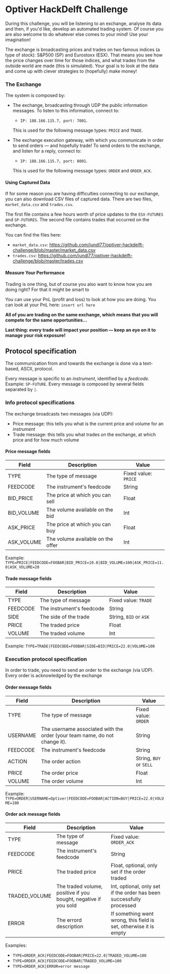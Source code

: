 # Optiver HackDelft Challenge

During this challenge, you will be listening to an exchange, analyse its data and then,
if you'd like, develop an automated trading system. Of course you are also welcome to
do whatever else comes to your mind! Use your imagination!

The exchange is broadcasting prices and trades on two famous indices (a type of stock):
S&P500 (SP) and Eurostoxx (ESX). That means you see how the price changes over time for those indices,
and what trades from the outside world are made (this is simulated). Your goal is to look at the data and come up with
clever strategies to (hopefully) make money!


### The Exchange

The system is composed by:

  * The exchange, broadcasting through UDP the public information messages. To listen to this information,
    connect to:
    - ```IP: 188.166.115.7, port: 7001```.
    
    This is used for the following message types: ```PRICE``` and ```TRADE```.

  * The exchange execution gateway, with which you communicate in order to send orders &mdash; and hopefully trade!
    To send orders to the exchange, and listen for a reply, connect to:
    - ```IP: 188.166.115.7, port: 8001```.
    
    This is used for the following message types: ```ORDER``` and ```ORDER_ACK```.


#### Using Captured Data

If for some reason you are having difficulties connecting to our exchange, you can also download CSV files of
captured data. There are two files, ```market_data.csv``` and ```trades.csv```.

The first file contains a few hours worth of price updates to the ```ESX-FUTURES``` and ```SP-FUTURES```.
The second file contains trades that occurred on the exchange.

You can find the files here:
- ```market_data.csv```: https://github.com/jundl77/optiver-hackdelft-challenge/blob/master/market_data.csv
- ```trades.csv```: https://github.com/jundl77/optiver-hackdelft-challenge/blob/master/trades.csv


#### Measure Your Performance

Trading is one thing, but of course you also want to know how you are doing right?
For that it might be smart to 

You can use your PnL (profit and loss) to look at how you are doing. You can look at your PnL here:
```insert url here```

**All of you are trading on the same exchange, which means that you will compete for the same opportunities...**

**Last thing: every trade will impact your position &mdash; keep an eye on it to manage your risk exposure!**




## Protocol specification
The communication from and towards the exchange is done via a text-based, ASCII, protocol.

Every message is specific to an *instrument*, identified by a *feedcode*. Example: `SP-FUTURE`.
Every message is composed by several fields separated by `|`.

### Info protocol specifications
The exchange broadcasts two messages (via UDP):

  * Price message: this tells you what is the current price and volume for an *instrument*
  * Trade message: this tells you what trades on the exchange, at which price and for how much volume


#### Price message fields

| Field | Description | Value
|------|-------------|-----------------
| TYPE | The type of message | Fixed value: `PRICE` |
| FEEDCODE | The instrument's feedcode | String | 
| BID_PRICE | The price at which you can sell | Float |
| BID_VOLUME | The volume available on the bid | Int |
| ASK_PRICE | The price at which you can buy |Float  |
| ASK_VOLUME | The volume available on the offer | Int |

Example: ```TYPE=PRICE|FEEDCODE=FOOBAR|BID_PRICE=10.0|BID_VOLUME=100|ASK_PRICE=11.0|ASK_VOLUME=20```


#### Trade message fields

| Field | Description | Value
--------|------------|----------------
| TYPE | The type of message | Fixed value: `TRADE` |
| FEEDCODE | The instrument's feedcode | String | 
| SIDE | The side of the trade | String, `BID` or `ASK` | 
| PRICE | The traded price | Float |
| VOLUME | The traded volume| Int |

Example: ```TYPE=TRADE|FEEDCODE=FOOBAR|SIDE=BID|PRICE=22.0|VOLUME=100```


### Execution protocol specification
In order to trade, you need to send an order to the exchange (via UDP). Every order is acknowledged by the exchange

#### Order message fields

| Field | Description | Value
-------|--------------|---------------
| TYPE | The type of message | Fixed value: `ORDER` |
| USERNAME | The username associated with the order (your team name, do not change it). | String |
| FEEDCODE | The instrument's feedcode | String |
| ACTION | The order action | String, `BUY` or `SELL` | 
| PRICE | The order price | Float |
| VOLUME | The order volume | Int |

Example: ```TYPE=ORDER|USERNAME=Optiver|FEEDCODE=FOOBAR|ACTION=BUY|PRICE=22.0|VOLUME=100```


#### Order ack message fields

| Field | Description | Value
-------|-------------|----------------
| TYPE | The type of message | Fixed value: `ORDER_ACK` |
| FEEDCODE | The instrument's feedcode | String |
| PRICE | The traded price | Float, optional, only set if the order traded |
| TRADED_VOLUME | The traded volume, positive if you bought, negative if you sold | Int, optional, only set if the order has been successfully processed |
| ERROR | The errord description | If something went wrong, this field is set, otherwise it is empty | String, optional, only set on error |

Examples:
- ```TYPE=ORDER_ACK|FEEDCODE=FOOBAR|PRICE=22.0|TRADED_VOLUME=100```
- ```TYPE=ORDER_ACK|FEEDCODE=FOOBAR|TRADED_VOLUME=100```
- ```TYPE=ORDER_ACK|ERROR=error message```


